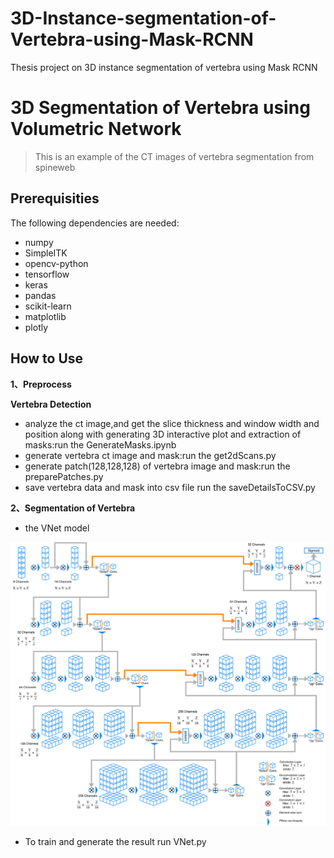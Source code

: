 # 3D-Instance-segmentation-of-Vertebra-using-Mask-RCNN
Thesis project on 3D instance segmentation of vertebra using Mask RCNN


# 3D Segmentation of Vertebra using Volumetric Network
> This is an example of the CT images of vertebra segmentation from spineweb


## Prerequisities
The following dependencies are needed:
- numpy 
- SimpleITK 
- opencv-python 
- tensorflow
- keras
- pandas 
- scikit-learn 
- matplotlib
- plotly

## How to Use

**1、Preprocess**

**Vertebra Detection**

* analyze the ct image,and get the slice thickness and window width and position along with generating 3D interactive plot and extraction of masks:run the GenerateMasks.ipynb
* generate vertebra ct image and mask:run the get2dScans.py
* generate patch(128,128,128) of vertebra image and mask:run the preparePatches.py
* save vertebra data and mask into csv file run the saveDetailsToCSV.py



**2、Segmentation of Vertebra**
* the VNet model

![](VNetDiagram.png) 

* To train and generate the result run VNet.py

